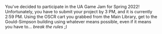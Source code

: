 # 
You've decided to participate in the UA Game Jam for Spring 2022! Unfortunately, you have to submit your project by 3 PM, and it is currently 2:59 PM. Using the OSCR cart you grabbed from the Main Library, get to the Gould-Simpson building using whatever means possible, even if it means you have to... _break the rules ;)_

